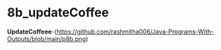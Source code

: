 # 8b_updateCoffee

**UpdateCoffeee**-(https://github.com/rashmitha006/Java-Programs-With-Outputs/blob/main/p8b.png)
